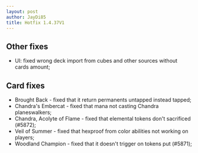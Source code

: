 ```yaml
---
layout: post
author: JayDi85
title: Hotfix 1.4.37V1
---
```

## Other fixes
* UI: fixed wrong deck import from cubes and other sources without cards amount;

## Card fixes
* Brought Back - fixed that it return permanents untapped instead tapped;
* Chandra's Embercat - fixed that mana not casting Chandra planeswalkers;
* Chandra, Acolyte of Flame - fixed that elemental tokens don't sacrificed (#5872);
* Veil of Summer - fixed that hexproof from color abilities not working on players;
* Woodland Champion - fixed that it doesn't trigger on tokens put (#5871);
